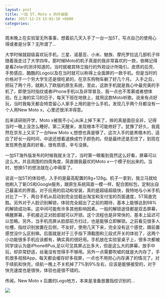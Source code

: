 ```yaml
---
layout: post
title: 一加 5T，Moto x 的升级版
date: 2017-12-23 15:01:10 +0800
categories: 
---
```


周末晚上在实验室无所事事，想着前几天入手了一台一加5T，写点自己的使用心得或者是分享？无所谓了...

大学时候就超级喜欢玩手机，三星、诺基亚、小米、魅族、摩托罗拉这几部机子伴随着我走过了大学四年。那时候Moto的机子真是的我非常喜欢的一款，依稀记得是看Zelar的测评知道的，当时就被其特立独行的外观设计所吸引。皮质的后壳、手势感应、酷酷的Logo以及在当时就可以称得上全面屏的一款手机。但是当时的价格对于一个穷大学生还是很吃紧的，在京东购物车躺了好几个月。
入手之后，把玩了两个月，就刷入了欧版的原生系统，至此，这款手机就是我心中最完美的手机了，即使当时指纹或者iPhone手机以及非常普及，我一点也不羡慕或者想体验。在上海的实习的日子，每天下班在地铁上，就用这款Moto听歌。说来有点好玩，当时我每天都会特意留心人家手上用的是什么手机，发现几乎两个月都没有一个人用New Moto x，心里还很洋洋得意。

后来读研刚开学，Moto x被我不小心从床上掉下来了，摔的真是面目全非，记得当时一晚上没怎么睡好。第二天醒来，发现根本不可能修好了。犹豫了好久，我竟然在京东上又买了一台New Moto x,想想也真是够了。这次入手的是黑檀木的，适应了好长一段时间，中途还想着退换成竹子颜色的。但是最终还是忍住了，到现在发现黑色是真的好看，很有质感，辛亏没换。

一加5T海外版发布的时候我就关注了，当时第一眼看到竟然这么好看，屏幕可以这么大。并且周围的四周角度，简直跟我最欢的Moto x一个模子刻出来的。当时，想换5T的想法就在心中萌芽了。

说说一加5T的体验吧，入手的是最高配置的8g+128g。机子一拿到，我立马就给他刷入了氧OS和Google服务，跟原生系统简直一模一样，配合图标包，定制出自己最喜欢的界面。对于应用的启动和安装，真的是超级超级快，我特地与小米手机对比了一下，两台手机从启动到完全加载出淘宝和支付宝的页面速度，5T简直完胜。另外对于人脸识别解锁，体验完全超出了之前的期待，基本上能够达到98%的解锁成功率。这中间可能有许多其他影响因素。一般的解锁途径都是双击屏幕，唤醒屏幕，手机接近正对脸部就可以开锁。这个流程也是非常快的，基本上延迟可以忽略。另外，当手机亮屏从脸部前方扫过，也是能够立即解锁。之前看见很多人吐槽，指纹识别放置在后侧，不友好，使用几天下来，完全没有这个感觉，跟前置感觉没什么区别嘛。后面就是对于三手指下滑截图和三段式开关的体验了，这两个小功能很多手机应该都有，确实真的很好用。手机放在实验室桌子上，很多次都被同学误认为是iPhone8Pus,足以可见其屏占比多大，但是这么大的屏幕，放手中玩，却异常舒适，丝毫没有觉得手不够用。另外一点需要吹嘘的就是大内存了，手机很多视频App，每天都会缓存好多视屏，一点也不用担心内存满了的情况了。对于续航和快充，续航一晚上不关机掉了7%到9%左右，应该是能够接受的，对于快充速度也是很快，体验也是很不错的。

传闻，New Moto x 后置的Logo地方，本来是准备放置指纹识别的...

![](http://ww1.sinaimg.cn/mw690/b10d1ea5ly1fmr0bik8xjj21400u0jtm.jpg)

